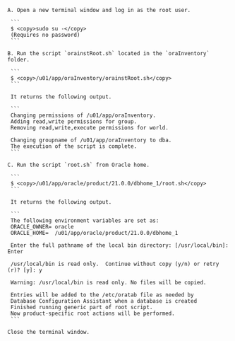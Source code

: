     A. Open a new terminal window and log in as the root user.
	
	 ```
	 $ <copy>sudo su -</copy>
	 (Requires no password)
	 ```
	 
    B. Run the script `orainstRoot.sh` located in the `oraInventory` folder.
	
	 ```
	 $ <copy>/u01/app/oraInventory/orainstRoot.sh</copy>
	 ```

	 It returns the following output. 

	 ```
	 Changing permissions of /u01/app/oraInventory.
	 Adding read,write permissions for group.
	 Removing read,write,execute permissions for world.

	 Changing groupname of /u01/app/oraInventory to dba.
	 The execution of the script is complete.
	 ```

    C. Run the script `root.sh` from Oracle home.

	 ```
	 $ <copy>/u01/app/oracle/product/21.0.0/dbhome_1/root.sh</copy>
	 ```
	 
	 It returns the following output. 

	 ```
     The following environment variables are set as:
	 ORACLE_OWNER= oracle
     ORACLE_HOME=  /u01/app/oracle/product/21.0.0/dbhome_1

	 Enter the full pathname of the local bin directory: [/usr/local/bin]: Enter
	 
	 /usr/local/bin is read only.  Continue without copy (y/n) or retry (r)? [y]: y

     Warning: /usr/local/bin is read only. No files will be copied.

	 Entries will be added to the /etc/oratab file as needed by
	 Database Configuration Assistant when a database is created
	 Finished running generic part of root script.
	 Now product-specific root actions will be performed.
	 ```
	 
	Close the terminal window.
